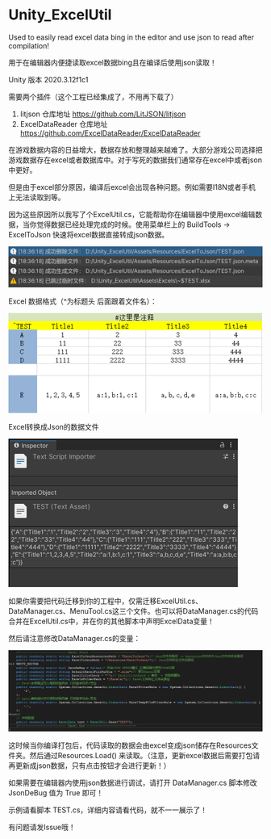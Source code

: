# Unity_ExcelUtil
Used to easily read excel data bing in the editor and use json to read after compilation!

用于在编辑器内便捷读取excel数据bing且在编译后使用json读取！

Unity 版本 2020.3.12f1c1

需要两个插件（这个工程已经集成了，不用再下载了）
1. litjson 仓库地址 https://github.com/LitJSON/litjson
2. ExcelDataReader 仓库地址 https://github.com/ExcelDataReader/ExcelDataReader

在游戏数据内容的日益增大，数据存放和整理越来越难了。大部分游戏公司选择把游戏数据存在excel或者数据库中。对于写死的数据我们通常存在excel中或者json中更好。

但是由于excel部分原因，编译后excel会出现各种问题。例如需要I18N或者手机上无法读取到等。

因为这些原因所以我写了个ExcelUtil.cs，它能帮助你在编辑器中使用excel编辑数据，当你觉得数据已经处理完成的时候。使用菜单栏上的 BuildTools -> ExcelToJson 快速将excel数据直接转成json数据。

![exceltojson](Assets/Images/exceltojson.png)

Excel 数据格式（^为标题头 后面跟着文件名）：

![excel](Assets/Images/excel.png)

Excel转换成Json的数据文件

![json](Assets/Images/json.png)

如果你需要把代码迁移到你的工程中，仅需迁移ExcelUtil.cs、DataManager.cs、MenuTool.cs这三个文件。也可以将DataManager.cs的代码合并在ExcelUtil.cs中，并在你的其他脚本中声明ExcelData变量！

然后请注意修改DataManager.cs的变量：

![DataManager](Assets/Images/DataManager.png)

这时候当你编译打包后，代码读取的数据会由excel变成json储存在Resources文件夹。然后通过Resources.Load<TextAsset>() 来读取。（注意，更新excel数据后需要打包请再更新成json数据，只有点击按钮才会进行更新！）

如果需要在编辑器内使用json数据进行调试，请打开 DataManager.cs 脚本修改 JsonDeBug 值为 True 即可！

示例请看脚本 TEST.cs，详细内容请看代码，就不一一展示了！

有问题请发Issue哦！
